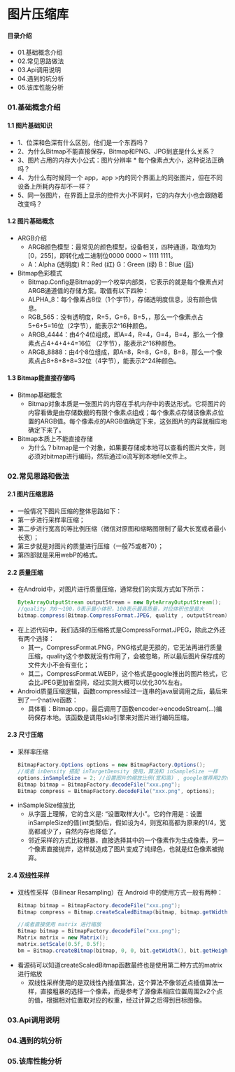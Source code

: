 # 图片压缩库
#### 目录介绍
- 01.基础概念介绍
- 02.常见思路做法
- 03.Api调用说明
- 04.遇到的坑分析
- 05.该库性能分析


### 01.基础概念介绍
#### 1.1 图片基础知识
- 1、位深和色深有什么区别，他们是一个东西吗？
- 2、为什么Bitmap不能直接保存，Bitmap和PNG、JPG到底是什么关系？
- 3、图片占用的内存大小公式：图片分辨率 * 每个像素点大小，这种说法正确吗？
- 4、为什么有时候同一个 app，app >内的同个界面上的同张图片，但在不同设备上所耗内存却不一样？
- 5、同一张图片，在界面上显示的控件大小不同时，它的内存大小也会跟随着改变吗？



#### 1.2 图片基础概念
- ARGB介绍
    - ARGB颜色模型：最常见的颜色模型，设备相关，四种通道，取值均为[0，255]，即转化成二进制位0000 0000 ~ 1111 1111。
    - A：Alpha (透明度) R：Red (红) G：Green (绿) B：Blue (蓝)
- Bitmap色彩模式
    - Bitmap.Config是Bitmap的一个枚举内部类，它表示的就是每个像素点对ARGB通道值的存储方案。取值有以下四种：
    - ALPHA_8：每个像素占8位（1个字节），存储透明度信息，没有颜色信息。
    - RGB_565：没有透明度，R=5，G=6，B=5，，那么一个像素点占5+6+5=16位（2字节），能表示2^16种颜色。
    - ARGB_4444：由4个4位组成，即A=4，R=4，G=4，B=4，那么一个像素点占4+4+4+4=16位 （2字节），能表示2^16种颜色。
    - ARGB_8888：由4个8位组成，即A=8，R=8，G=8，B=8，那么一个像素点占8+8+8+8=32位（4字节），能表示2^24种颜色。



#### 1.3 Bitmap能直接存储吗
- Bitmap基础概念
    - Bitmap对象本质是一张图片的内容在手机内存中的表达形式。它将图片的内容看做是由存储数据的有限个像素点组成；每个像素点存储该像素点位置的ARGB值。每个像素点的ARGB值确定下来，这张图片的内容就相应地确定下来了。
- Bitmap本质上不能直接存储
    - 为什么？bitmap是一个对象，如果要存储成本地可以查看的图片文件，则必须对bitmap进行编码，然后通过io流写到本地file文件上。



### 02.常见思路和做法
#### 2.1 图片压缩思路
- 一般情况下图片压缩的整体思路如下：
- 第一步进行采样率压缩；
- 第二步进行宽高的等比例压缩（微信对原图和缩略图限制了最大长宽或者最小长宽）；
- 第三步就是对图片的质量进行压缩（一般75或者70）；
- 第四部就是采用webP的格式。


#### 2.2 质量压缩
- 在Android中，对图片进行质量压缩，通常我们的实现方式如下所示：
    ``` java
    ByteArrayOutputStream outputStream = new ByteArrayOutputStream();
    //quality 为0～100，0表示最小体积，100表示最高质量，对应体积也是最大
    bitmap.compress(Bitmap.CompressFormat.JPEG, quality , outputStream);
    ```
- 在上述代码中，我们选择的压缩格式是CompressFormat.JPEG，除此之外还有两个选择：
    - 其一，CompressFormat.PNG，PNG格式是无损的，它无法再进行质量压缩，quality这个参数就没有作用了，会被忽略，所以最后图片保存成的文件大小不会有变化；
    - 其二，CompressFormat.WEBP，这个格式是google推出的图片格式，它会比JPEG更加省空间，经过实测大概可以优化30%左右。
- Android质量压缩逻辑，函数compress经过一连串的java层调用之后，最后来到了一个native函数：
    - 具体看：Bitmap.cpp，最后调用了函数encoder->encodeStream(…)编码保存本地。该函数是调用skia引擎来对图片进行编码压缩。


#### 2.3 尺寸压缩
- 采样率压缩
    ``` java
    BitmapFactory.Options options = new BitmapFactory.Options();
    //或者 inDensity 搭配 inTargetDensity 使用，算法和 inSampleSize 一样
    options.inSampleSize = 2; //设置图片的缩放比例(宽和高) , google推荐用2的倍数：
    Bitmap bitmap = BitmapFactory.decodeFile("xxx.png");
    Bitmap compress = BitmapFactory.decodeFile("xxx.png", options);
    ```
- inSampleSize缩放比
    - 从字面上理解，它的含义是: “设置取样大小”。它的作用是：设置inSampleSize的值(int类型)后，假如设为4，则宽和高都为原来的1/4，宽高都减少了，自然内存也降低了。
    - 邻近采样的方式比较粗暴，直接选择其中的一个像素作为生成像素，另一个像素直接抛弃，这样就造成了图片变成了纯绿色，也就是红色像素被抛弃。


#### 2.4 双线性采样
- 双线性采样（Bilinear Resampling）在 Android 中的使用方式一般有两种：
    ``` java
    Bitmap bitmap = BitmapFactory.decodeFile("xxx.png");
    Bitmap compress = Bitmap.createScaledBitmap(bitmap, bitmap.getWidth()/2, bitmap.getHeight()/2, true);
    
    //或者直接使用 matrix 进行缩放
    Bitmap bitmap = BitmapFactory.decodeFile("xxx.png");
    Matrix matrix = new Matrix();
    matrix.setScale(0.5f, 0.5f);
    bm = Bitmap.createBitmap(bitmap, 0, 0, bit.getWidth(), bit.getHeight(), matrix, true);
    ```
- 看源码可以知道createScaledBitmap函数最终也是使用第二种方式的matrix进行缩放
    - 双线性采样使用的是双线性內插值算法，这个算法不像邻近点插值算法一样，直接粗暴的选择一个像素，而是参考了源像素相应位置周围2x2个点的值，根据相对位置取对应的权重，经过计算之后得到目标图像。



### 03.Api调用说明



### 04.遇到的坑分析



### 05.该库性能分析














